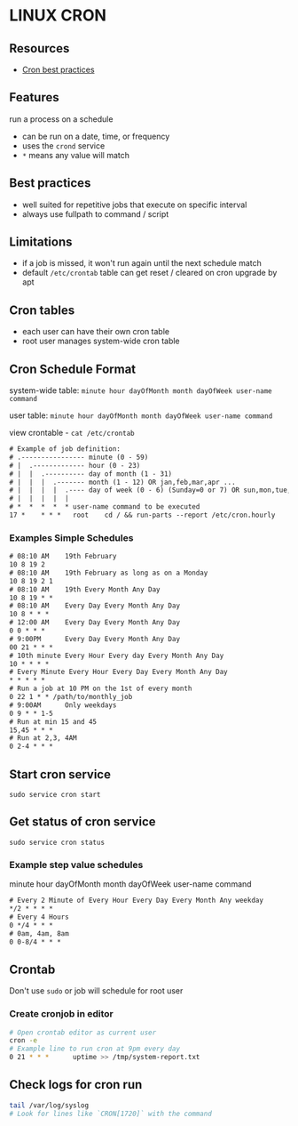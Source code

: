 # LINUX CRON

## Resources
- [Cron best practices](https://sanctum.geek.nz/arabesque/cron-best-practices/)

## Features
run a process on a schedule
- can be run on a date, time, or frequency
- uses the `crond` service
- `*` means any value will match

## Best practices
- well suited for repetitive jobs that execute on specific interval
- always use fullpath to command / script

## Limitations
- if a job is missed, it won't run again until the next schedule match
- default `/etc/crontab` table can get reset / cleared on cron upgrade by apt

## Cron tables
- each user can have their own cron table
- root user manages system-wide cron table

## Cron Schedule Format
system-wide table:
`minute hour dayOfMonth month dayOfWeek user-name command`

user table:
`minute hour dayOfMonth month dayOfWeek user-name command`

view crontable - `cat /etc/crontab`
```txt
# Example of job definition:
# .---------------- minute (0 - 59)
# |  .------------- hour (0 - 23)
# |  |  .---------- day of month (1 - 31)
# |  |  |  .------- month (1 - 12) OR jan,feb,mar,apr ...
# |  |  |  |  .---- day of week (0 - 6) (Sunday=0 or 7) OR sun,mon,tue,wed,thu,fri,sat
# |  |  |  |  |
# *  *  *  *  * user-name command to be executed
17 *    * * *   root    cd / && run-parts --report /etc/cron.hourly
```

### Examples Simple Schedules

```txt
# 08:10 AM    19th February
10 8 19 2 
# 08:10 AM    19th February as long as on a Monday
10 8 19 2 1
# 08:10 AM    19th Every Month Any Day
10 8 19 * *
# 08:10 AM    Every Day Every Month Any Day
10 8 * * *
# 12:00 AM    Every Day Every Month Any Day
0 0 * * * 
# 9:00PM      Every Day Every Month Any Day
00 21 * * *
# 10th minute Every Hour Every day Every Month Any Day
10 * * * *
# Every Minute Every Hour Every Day Every Month Any Day
* * * * *
# Run a job at 10 PM on the 1st of every month
0 22 1 * * /path/to/monthly_job
# 9:00AM      Only weekdays
0 9 * * 1-5
# Run at min 15 and 45
15,45 * * *
# Run at 2,3, 4AM
0 2-4 * * *
```

## Start cron service
`sudo service cron start`

## Get status of cron service
`sudo service cron status`

### Example step value schedules
minute hour dayOfMonth month dayOfWeek user-name command
```txt
# Every 2 Minute of Every Hour Every Day Every Month Any weekday
*/2 * * * *
# Every 4 Hours
0 */4 * * *
# 0am, 4am, 8am
0 0-8/4 * * *
```

## Crontab
Don't use `sudo` or job will schedule for root user

### Create cronjob in editor
```bash
# Open crontab editor as current user
cron -e
# Example line to run cron at 9pm every day
0 21 * * *      uptime >> /tmp/system-report.txt
```

## Check logs for cron run
```bash
tail /var/log/syslog
# Look for lines like `CRON[1720]` with the command
```
